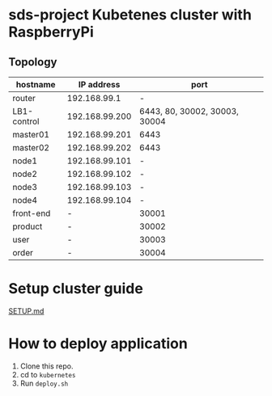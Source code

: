 # sds-project  Kubetenes cluster with RaspberryPi

## Topology

| hostname  |  IP address | port |  
| --- | --- | --- |
| router | 192.168.99.1 |  - |  
| LB1-control | 192.168.99.200 | 6443, 80, 30002, 30003, 30004 |  
| master01 | 192.168.99.201 | 6443 |
| master02 | 192.168.99.202 | 6443 |
| node1 | 192.168.99.101 | - |
| node2 | 192.168.99.102 | - |
| node3 | 192.168.99.103 | - |
| node4 | 192.168.99.104 | - |
| front-end | - | 30001 |
| product | - | 30002 | 
| user | - | 30003 |
| order | - | 30004 | 

# Setup cluster guide
[SETUP.md](https://github.com/warinthornmild/sds-project/blob/master/vagrant/SETUP.md)

# How to deploy application 
1. Clone this repo.
2. cd to `kubernetes`
3. Run `deploy.sh`
